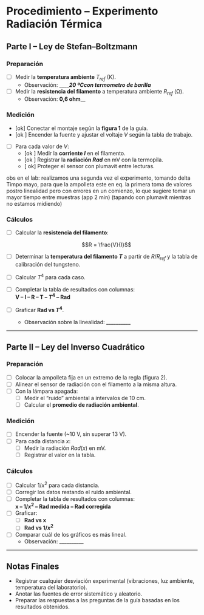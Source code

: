# Procedimiento – Experimento Radiación Térmica

## Parte I – Ley de Stefan–Boltzmann

### Preparación
- [ ] Medir la **temperatura ambiente** $T_{ref}$ (K).  
  - Observación: _______20 ºCcon termometro de barilla___  
- [ ] Medir la **resistencia del filamento** a temperatura ambiente $R_{ref}$ (Ω).  
  - Observación: ____0,6 ohm______  

### Medición
- [ok] Conectar el montaje según la **figura 1** de la guía.  
- [ok ] Encender la fuente y ajustar el voltaje $V$ según la tabla de trabajo.  
- [ ] Para cada valor de $V$:  
  - [ok ] Medir la **corriente $I$** en el filamento.  
  - [ok ] Registrar la **radiación $Rad$** en mV con la termopila.  
  - [ ok] Proteger el sensor con plumavit entre lecturas.  

obs en el lab:  realizamos una segunda vez el experimento, tomando delta Timpo mayo, para que la ampolleta este en eq.
la primera toma de valores postro linealidad pero con errores en un comienzo, lo que sugiere tomar un mayor tiempo entre muestras (app 2 min) (tapando con plumavit mientras no estamos midiendo)

### Cálculos
- [ ] Calcular la **resistencia del filamento**:

  $$R = \frac{V}{I}$$

- [ ] Determinar la **temperatura del filamento $T$** a partir de $R/R_{ref}$ y la tabla de calibración del tungsteno.  
- [ ] Calcular $T^4$ para cada caso.  
- [ ] Completar la tabla de resultados con columnas:  
  **V – I – R – T – $T^4$ – Rad**  
- [ ] Graficar **Rad vs $T^4$**.  
  - Observación sobre la linealidad: __________  

---

## Parte II – Ley del Inverso Cuadrático

### Preparación
- [ ] Colocar la ampolleta fija en un extremo de la regla (figura 2).  
- [ ] Alinear el sensor de radiación con el filamento a la misma altura.  
- [ ] Con la lámpara apagada:  
  - [ ] Medir el “ruido” ambiental a intervalos de 10 cm.  
  - [ ] Calcular el **promedio de radiación ambiental**.  

### Medición
- [ ] Encender la fuente (~10 V, sin superar 13 V).  
- [ ] Para cada distancia $x$:  
  - [ ] Medir la radiación $Rad(x)$ en mV.  
  - [ ] Registrar el valor en la tabla.  

### Cálculos
- [ ] Calcular $1/x^2$ para cada distancia.  
- [ ] Corregir los datos restando el ruido ambiental.  
- [ ] Completar la tabla de resultados con columnas:  
  **x – $1/x^2$ – Rad medida – Rad corregida**  
- [ ] Graficar:  
  - [ ] **Rad vs x**  
  - [ ] **Rad vs $1/x^2$**  
- [ ] Comparar cuál de los gráficos es más lineal.  
  - Observación: __________  

---

## Notas Finales
- Registrar cualquier desviación experimental (vibraciones, luz ambiente, temperatura del laboratorio).  
- Anotar las fuentes de error sistemático y aleatorio.  
- Preparar las respuestas a las preguntas de la guía basadas en los resultados obtenidos.  

